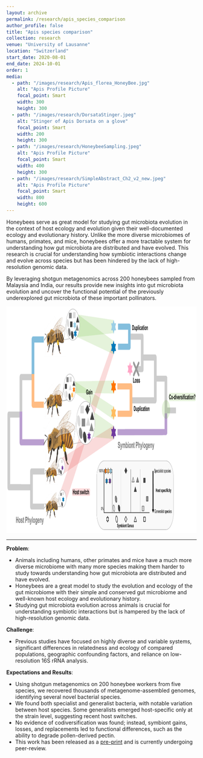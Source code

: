 ```yaml
---
layout: archive
permalink: /research/apis_species_comparison
author_profile: false
title: "Apis species comparison"
collection: research
venue: "University of Lausanne"
location: "Switzerland"
start_date: 2020-08-01
end_date: 2024-10-01
order: 1
media:
  - path: "/images/research/Apis_florea_HoneyBee.jpg"
    alt: "Apis Profile Picture"
    focal_point: Smart
    width: 300
    height: 300
  - path: "/images/research/DorsataStinger.jpeg"
    alt: "Stinger of Apis Dorsata on a glove"
    focal_point: Smart
    width: 200
    height: 300
  - path: "/images/research/HoneybeeSampling.jpeg"
    alt: "Apis Profile Picture"
    focal_point: Smart
    width: 400
    height: 300
  - path: "/images/research/SimpleAbstract_Ch2_v2_new.jpeg"
    alt: "Apis Profile Picture"
    focal_point: Smart
    width: 800
    height: 600
---
```


Honeybees serve as great model for studying gut microbiota evolution in the context of host ecology and evolution given their well-documented ecology and evolutionary history. Unlike the more diverse microbiomes of humans, primates, and mice, honeybees offer a more tractable system for understanding how gut microbiota are distributed and have evolved. This research is crucial for understanding how symbiotic interactions change and evolve across species but has been hindered by the lack of high-resolution genomic data.

By leveraging shotgun metagenomics across 200 honeybees sampled from Malaysia and India, our results provide new insights into gut microbiota evolution and uncover the functional potential of the previously underexplored gut microbiota of these important pollinators.

<!-- <iframe src="https://cassyni.com/embed/events/MiMvAGXxaxTMCvZ75uqhpy" title="Evolution and Functional Potential of Gut Microbiota in Honeybees: A Comparative Metagenomic Approach - presented by Aiswarya Prasad (Cassyni)" frameBorder="0" scrolling="no" style="width:100%;height:100%;aspect-ratio:16/9;max-width:100%" allow="fullscreen; accelerometer; autoplay; encrypted-media; gyroscope; picture-in-picture"></iframe> -->

<img src="/images/research/SimpleAbstract_Ch2_v2_new.pdf" alt="Apis Profile Picture" width="800" height="600">

---

**Problem**: 
  * Animals including humans, other primates and mice have a much more diverse microbiome with many more species making them harder to study towards understanding how gut microbiota are distributed and have evolved. 
  * Honeybees are a great model to study the evolution and ecology of the gut microbiome with their simple and conserved gut microbiome and well-known host ecology and evolutionary history.
  * Studying gut microbiota evolution across animals is crucial for understanding symbiotic interactions but is hampered by the lack of high-resolution genomic data.

**Challenge**:
  * Previous studies have focused on highly diverse and variable systems, significant differences in relatedness and ecology of compared populations, geographic confounding factors, and reliance on low-resolution 16S rRNA analysis.

**Expectations and Results**:
  * Using shotgun metagenomics on 200 honeybee workers from five species, we recovered thousands of metagenome-assembled genomes, identifying several novel bacterial species.
  * We found both specialist and generalist bacteria, with notable variation between host species. Some generalists emerged host-specific only at the strain level, suggesting recent host switches. 
  * No evidence of codiversification was found; instead, symbiont gains, losses, and replacements led to functional differences, such as the ability to degrade pollen-derived pectin.
  * This work has been released as a [pre-print](https://www.biorxiv.org/content/10.1101/2024.09.11.612390v1) and is currently undergoing peer-review.